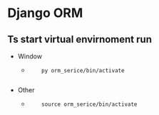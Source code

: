# Django ORM 
## Ts start virtual envirnoment run 
- Window 
  - ``` 
        py orm_serice/bin/activate
  ```
- Other 
  - ```
        source orm_serice/bin/activate
    ```

    